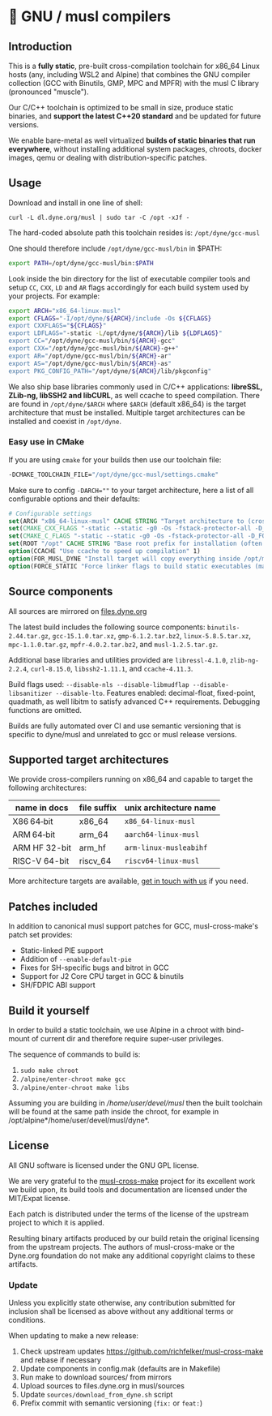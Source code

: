 # 💪 GNU / musl compilers

## Introduction

This is a **fully static**, pre-built cross-compilation toolchain for x86_64 Linux hosts (any, including WSL2 and Alpine) that combines the GNU compiler collection (GCC with Binutils, GMP, MPC and MPFR) with the musl C library (pronounced "muscle").

Our C/C++ toolchain is optimized to be small in size, produce static binaries, and **support the latest C++20 standard** and be updated for future versions.

We enable bare-metal as well virtualized **builds of static binaries that run everywhere**, without installing additional system packages, chroots, docker images, qemu or dealing with distribution-specific patches.

## Usage

Download and install in one line of shell:
```
curl -L dl.dyne.org/musl | sudo tar -C /opt -xJf -
```

The hard-coded absolute path this toolchain resides is: `/opt/dyne/gcc-musl`

One should therefore include `/opt/dyne/gcc-musl/bin` in $PATH:
```sh
export PATH=/opt/dyne/gcc-musl/bin:$PATH
```

Look inside the bin directory for the list of executable compiler tools and setup `CC`, `CXX`, `LD` and `AR` flags accordingly for each build system used by your projects. For example:
```sh
export ARCH="x86_64-linux-musl"
export CFLAGS="-I/opt/dyne/${ARCH}/include -Os ${CFLAGS}
export CXXFLAGS="${CFLAGS}"
export LDFLAGS="-static -L/opt/dyne/${ARCH}/lib ${LDFLAGS}"
export CC="/opt/dyne/gcc-musl/bin/${ARCH}-gcc"
export CXX="/opt/dyne/gcc-musl/bin/${ARCH}-g++"
export AR="/opt/dyne/gcc-musl/bin/${ARCH}-ar"
export AS="/opt/dyne/gcc-musl/bin/${ARCH}-as"
export PKG_CONFIG_PATH="/opt/dyne/${ARCH}/lib/pkgconfig"
```

We also ship base libraries commonly used in C/C++ applications: **libreSSL, ZLib-ng, libSSH2 and libCURL**, as well ccache to speed compilation. There are found in `/opt/dyne/$ARCH` where `$ARCH` (default x86_64) is the target architecture that must be installed. Multiple target architectures can be installed and coexist in `/opt/dyne`.

### Easy use in CMake

If you are using `cmake` for your builds then use our toolchain file:
```sh
-DCMAKE_TOOLCHAIN_FILE="/opt/dyne/gcc-musl/settings.cmake"
```
Make sure to config `-DARCH=""` to your target architecture, here a list of all configurable options and their defaults:
```cmake
# Configurable settings
set(ARCH "x86_64-linux-musl" CACHE STRING "Target architecture to (cross)compile")
set(CMAKE_CXX_FLAGS "-static --static -g0 -Os -fstack-protector-all -D_FORTIFY_SOURCE=2 -fno-strict-overflow" CACHE STRING "C++ Compilation flags, default set for small and secure binaries")
set(CMAKE_C_FLAGS "-static --static -g0 -Os -fstack-protector-all -D_FORTIFY_SOURCE=2 -fno-strict-overflow" CACHE STRING "C Compilation flags, default set for small and secure binaries")
set(ROOT "/opt" CACHE STRING "Base root prefix for installation (often referred as PREFIX or DESTDIR)")
option(CCACHE "Use ccache to speed up compilation" 1)
option(FOR_MUSL_DYNE "Install target will copy everything inside /opt/musl-dyne" 0)
option(FORCE_STATIC "Force linker flags to build static executables (may fix or break some cases)" 0)
```

## Source components

All sources are mirrored on [files.dyne.org](https://files.dyne.org/musl?dir=musl/sources)

The latest build includes the following source components: `binutils-2.44.tar.gz`, `gcc-15.1.0.tar.xz`, `gmp-6.1.2.tar.bz2`, `linux-5.8.5.tar.xz`, `mpc-1.1.0.tar.gz`, `mpfr-4.0.2.tar.bz2`, and `musl-1.2.5.tar.gz`.

Additional base libraries and utilities provided are `libressl-4.1.0`, `zlib-ng-2.2.4`, `curl-8.15.0`, `libssh2-1.11.1`, and `ccache-4.11.3`.

Build flags used: `--disable-nls --disable-libmudflap --disable-libsanitizer --disable-lto`. Features enabled: decimal-float, fixed-point, quadmath, as well libitm to satisfy advanced C++ requirements. Debugging functions are omitted.

Builds are fully automated over CI and use semantic versioning that is
specific to dyne/musl and unrelated to gcc or musl release versions.

## Supported target architectures

We provide cross-compilers running on x86_64 and capable to target the
following architectures:

| name in docs  | file suffix | unix architecture name |
|---------------|-------------|------------------------|
| X86 64‑bit    | x86_64      | `x86_64-linux-musl`    |
| ARM 64‑bit    | arm_64      | `aarch64-linux-musl`   |
| ARM HF 32-bit | arm_hf      | `arm-linux-musleabihf` |
| RISC-V 64-bit | riscv_64    | `riscv64-linux-musl`   |

More architecture targets are available, [get in touch with us](mailto:info@dyne.org) if you need.

## Patches included

In addition to canonical musl support patches for GCC,
musl-cross-make's patch set provides:

- Static-linked PIE support
- Addition of `--enable-default-pie`
- Fixes for SH-specific bugs and bitrot in GCC
- Support for J2 Core CPU target in GCC & binutils
- SH/FDPIC ABI support

## Build it yourself

In order to build a static toolchain, we use Alpine in a chroot with bind-mount of current dir and therefore require super-user privileges.

The sequence of commands to build is:
1. `sudo make chroot`
2. `/alpine/enter-chroot make gcc`
3. `/alpine/enter-chroot make libs`

Assuming you are building in */home/user/devel/musl* then the built toolchain will be found at the same path inside the chroot, for example in /opt/alpine*/home/user/devel/musl/dyne*.

## License

All GNU software is licensed under the GNU GPL license.

We are very grateful to the
[musl-cross-make](https://github.com/richfelker/musl-cross-make)
project for its excellent work we build upon, its build tools and
documentation are licensed under the MIT/Expat license.

Each patch is distributed under the terms of the license of the
upstream project to which it is applied.

Resulting binary artifacts produced by our build retain the original
licensing from the upstream projects. The authors of musl-cross-make
or the Dyne.org foundation do not make any additional copyright claims
to these artifacts.

### Update

Unless you explicitly state otherwise, any contribution submitted for
inclusion shall be licensed as above without any additional terms or
conditions.

When updating to make a new release:

1. Check upstream updates https://github.com/richfelker/musl-cross-make and rebase if necessary
2. Update components in config.mak (defaults are in Makefile)
3. Run make to download sources/ from mirrors
4. Upload sources to files.dyne.org in musl/sources
5. Update `sources/download_from_dyne.sh` script
6. Prefix commit with semantic versioning (`fix:` or `feat:`)
